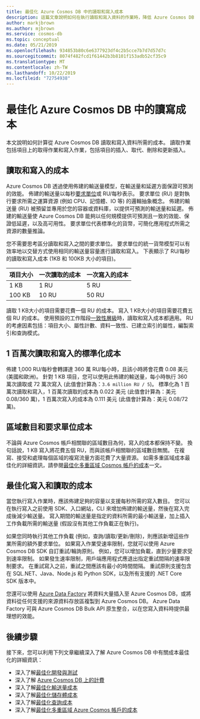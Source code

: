 ```yaml
---
title: 最佳化 Azure Cosmos DB 中的讀取和寫入成本
description: 這篇文章說明如何在執行讀取和寫入資料的作業時，降低 Azure Cosmos DB 的成本。
author: markjbrown
ms.author: mjbrown
ms.service: cosmos-db
ms.topic: conceptual
ms.date: 05/21/2019
ms.openlocfilehash: 934853b80c6e6377923df4c2b5cce7b7d7d57d7c
ms.sourcegitcommit: 8074f482fcd1f61442b3b8101f153adb52cf35c9
ms.translationtype: MT
ms.contentlocale: zh-TW
ms.lasthandoff: 10/22/2019
ms.locfileid: "72754938"
---
```

# <a name="optimize-reads-and-writes-cost-in-azure-cosmos-db"></a>最佳化 Azure Cosmos DB 中的讀寫成本

本文說明如何計算從 Azure Cosmos DB 讀取和寫入資料所需的成本。 讀取作業包括項目上的取得作業和寫入作業，包括項目的插入、取代、刪除和更新插入。  

## <a name="cost-of-reads-and-writes"></a>讀取和寫入的成本

Azure Cosmos DB 透過使用佈建的輸送量模型，在輸送量和延遲方面保證可預測的效能。 佈建的輸送量以每秒[要求單位](request-units.md)或 RU/每秒表示。 要求單位 (RU) 是對執行要求所需之運算資源 (例如 CPU、記憶體、IO 等) 的邏輯抽象概念。 佈建的輸送量 (RU) 被預留並專用於您的容器或資料庫，以提供可預測的輸送量和延遲。 佈建的輸送量使 Azure Cosmos DB 能夠以任何規模提供可預測且一致的效能、保證低延遲，以及高可用性。 要求單位代表標準化的貨幣，可簡化應用程式所需之資源的數量推論。 

您不需要思考區分讀取和寫入之間的要求單位。 要求單位的統一貨幣模型可以有效率地以交替方式使用相同的輸送量容量進行讀取和寫入。 下表顯示了 RU/每秒的讀取和寫入成本 (1KB 和 100KB 大小的項目)。

|**項目大小**  |**一次讀取的成本** |**一次寫入的成本**|
|---------|---------|---------|
|1 KB |1 RU |5 RU |
|100 KB |10 RU |50 RU |

讀取 1 KB大小的項目需要花費一個 RU 的成本。 寫入 1 KB大小的項目需要花費五個 RU 的成本。 使用預設的工作階段[一致性層級](consistency-levels.md)時，讀取和寫入成本都適用。  RU 的考慮因素包括：項目大小、屬性計數、資料一致性、已建立索引的屬性，編製索引和查詢模式。

## <a name="normalized-cost-for-1-million-reads-and-writes"></a>1 百萬次讀取和寫入的標準化成本

佈建 1,000 RU/每秒會轉譯達 360 萬 RU/每小時，且該小時將會花費 0.08 美元 (美國和歐洲)。 針對 1 KB 項目，您可以使用此佈建的輸送量，每小時執行 360 萬次讀取或 72 萬次寫入 (此值會計算為：`3.6 million RU / 5`)。 標準化為 1 百萬次讀取和寫入，1 百萬次讀取的成本為 0.022 美元 (此值會計算為：美元 0.08/360 萬)，1 百萬次寫入的成本為 0.111 美元 (此值會計算為：美元 0.08/72 萬)。

## <a name="number-of-regions-and-the-request-units-cost"></a>區域數目和要求單位成本

不論與 Azure Cosmos 帳戶相關聯的區域數目為何，寫入的成本都保持不變。 換句話說，1 KB 寫入將花費五個 RU，而與該帳戶相關聯的區域數目無關。 在複寫、接受和處理每個區域的複寫流量方面花費了大量資源。 如需多重區域成本最佳化的詳細資訊，請參閱[最佳化多重區域 Cosmos 帳戶的成本](optimize-cost-regions.md)一文。

## <a name="optimize-the-cost-of-writes-and-reads"></a>最佳化寫入和讀取的成本

當您執行寫入作業時，應該佈建足夠的容量以支援每秒所需的寫入數目。 您可以在執行寫入之前使用 SDK、入口網站，CLI 來增加佈建的輸送量，然後在寫入完成後減少輸送量。 寫入期間的輸送量是指定的資料所需的最小輸送量，加上插入工作負載所需的輸送量 (假設沒有其他工作負載正在執行)。 

如果您同時執行其他工作負載 (例如，查詢/讀取/更新/刪除)，則應該新增這些作業所需的額外要求單位。 如果寫入作業受速率限制，您就可以使用 Azure Cosmos DB SDK 自訂重試/輪詢原則。 例如，您可以增加負載，直到少量要求受到速率限制。 如果發生速率限制，用戶端應用程式應退出指定重試間隔的速率限制要求。 在重試寫入之前，重試之間應該有最小的時間間隔。 重試原則支援包含在 SQL.NET、Java、Node.js 和 Python SDK，以及所有支援的 .NET Core SDK 版本中。 

您還可以使用 [Azure Data Factory](../data-factory/connector-azure-cosmos-db.md) 將資料大量插入至 Azure Cosmos DB，或將資料從任何支援的來源資料存放區複製到 Azure Cosmos DB。 Azure Data Factory 可與 Azure Cosmos DB Bulk API 原生整合，以在您寫入資料時提供最理想的效能。

## <a name="next-steps"></a>後續步驟

接下來，您可以利用下列文章繼續深入了解 Azure Cosmos DB 中有關成本最佳化的詳細資訊：

* 深入了解[最佳化開發與測試](optimize-dev-test.md)
* 深入了解 [Azure Cosmos DB 上的計費](understand-your-bill.md)
* 深入了解[最佳化輸送量成本](optimize-cost-throughput.md)
* 深入了解[最佳化儲存體成本](optimize-cost-storage.md)
* 深入了解[最佳化查詢成本](optimize-cost-queries.md)
* 深入了解[最佳化多重區域 Azure Cosmos 帳戶的成本](optimize-cost-regions.md)
